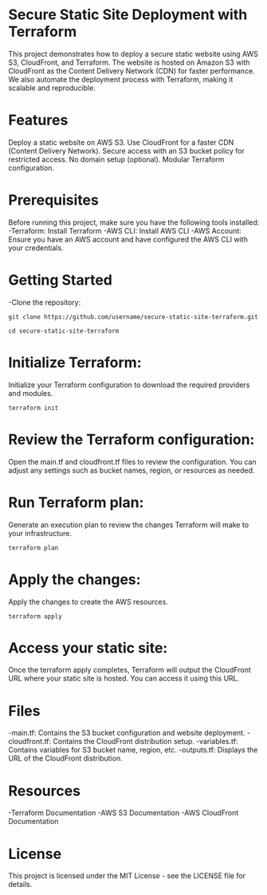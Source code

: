 # Secure Static Site Deployment with Terraform

This project demonstrates how to deploy a secure static website using AWS S3, CloudFront, and Terraform. The website is hosted on Amazon S3 with CloudFront as the Content Delivery Network (CDN) for faster performance. We also automate the deployment process with Terraform, making it scalable and reproducible.

# Features
Deploy a static website on AWS S3.
Use CloudFront for a faster CDN (Content Delivery Network).
Secure access with an S3 bucket policy for restricted access.
No domain setup (optional).
Modular Terraform configuration.

# Prerequisites
Before running this project, make sure you have the following tools installed:
-Terraform: Install Terraform
-AWS CLI: Install AWS CLI
-AWS Account: Ensure you have an AWS account and have configured the AWS CLI with your credentials.

# Getting Started
-Clone the repository:

`git clone https://github.com/username/secure-static-site-terraform.git`

`cd secure-static-site-terraform`

# Initialize Terraform:
Initialize your Terraform configuration to download the required providers and modules.

`terraform init`

# Review the Terraform configuration:
Open the main.tf and cloudfront.tf files to review the configuration. You can adjust any settings such as bucket names, region, or resources as needed.

# Run Terraform plan:
Generate an execution plan to review the changes Terraform will make to your infrastructure.

`terraform plan`

# Apply the changes:
Apply the changes to create the AWS resources.

`terraform apply`

# Access your static site:
Once the terraform apply completes, Terraform will output the CloudFront URL where your static site is hosted. You can access it using this URL.

# Files
-main.tf: Contains the S3 bucket configuration and website deployment.
-cloudfront.tf: Contains the CloudFront distribution setup.
-variables.tf: Contains variables for S3 bucket name, region, etc.
-outputs.tf: Displays the URL of the CloudFront distribution.

# Resources
-Terraform Documentation
-AWS S3 Documentation
-AWS CloudFront Documentation

# License
This project is licensed under the MIT License - see the LICENSE file for details.